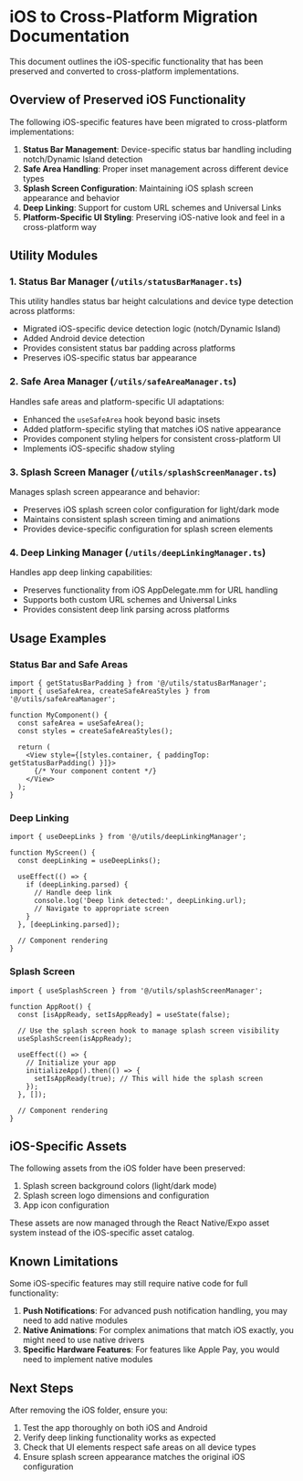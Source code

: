 # iOS to Cross-Platform Migration Documentation

This document outlines the iOS-specific functionality that has been preserved and converted to cross-platform implementations.

## Overview of Preserved iOS Functionality

The following iOS-specific features have been migrated to cross-platform implementations:

1. **Status Bar Management**: Device-specific status bar handling including notch/Dynamic Island detection
2. **Safe Area Handling**: Proper inset management across different device types
3. **Splash Screen Configuration**: Maintaining iOS splash screen appearance and behavior
4. **Deep Linking**: Support for custom URL schemes and Universal Links
5. **Platform-Specific UI Styling**: Preserving iOS-native look and feel in a cross-platform way

## Utility Modules

### 1. Status Bar Manager (`/utils/statusBarManager.ts`)

This utility handles status bar height calculations and device type detection across platforms:

- Migrated iOS-specific device detection logic (notch/Dynamic Island)
- Added Android device detection
- Provides consistent status bar padding across platforms
- Preserves iOS-specific status bar appearance

### 2. Safe Area Manager (`/utils/safeAreaManager.ts`)

Handles safe areas and platform-specific UI adaptations:

- Enhanced the `useSafeArea` hook beyond basic insets
- Added platform-specific styling that matches iOS native appearance
- Provides component styling helpers for consistent cross-platform UI
- Implements iOS-specific shadow styling

### 3. Splash Screen Manager (`/utils/splashScreenManager.ts`)

Manages splash screen appearance and behavior:

- Preserves iOS splash screen color configuration for light/dark mode
- Maintains consistent splash screen timing and animations
- Provides device-specific configuration for splash screen elements

### 4. Deep Linking Manager (`/utils/deepLinkingManager.ts`)

Handles app deep linking capabilities:

- Preserves functionality from iOS AppDelegate.mm for URL handling
- Supports both custom URL schemes and Universal Links
- Provides consistent deep link parsing across platforms

## Usage Examples

### Status Bar and Safe Areas

```tsx
import { getStatusBarPadding } from '@/utils/statusBarManager';
import { useSafeArea, createSafeAreaStyles } from '@/utils/safeAreaManager';

function MyComponent() {
  const safeArea = useSafeArea();
  const styles = createSafeAreaStyles();
  
  return (
    <View style={[styles.container, { paddingTop: getStatusBarPadding() }]}>
      {/* Your component content */}
    </View>
  );
}
```

### Deep Linking

```tsx
import { useDeepLinks } from '@/utils/deepLinkingManager';

function MyScreen() {
  const deepLinking = useDeepLinks();
  
  useEffect(() => {
    if (deepLinking.parsed) {
      // Handle deep link
      console.log('Deep link detected:', deepLinking.url);
      // Navigate to appropriate screen
    }
  }, [deepLinking.parsed]);
  
  // Component rendering
}
```

### Splash Screen

```tsx
import { useSplashScreen } from '@/utils/splashScreenManager';

function AppRoot() {
  const [isAppReady, setIsAppReady] = useState(false);
  
  // Use the splash screen hook to manage splash screen visibility
  useSplashScreen(isAppReady);
  
  useEffect(() => {
    // Initialize your app
    initializeApp().then(() => {
      setIsAppReady(true); // This will hide the splash screen
    });
  }, []);
  
  // Component rendering
}
```

## iOS-Specific Assets

The following assets from the iOS folder have been preserved:

1. Splash screen background colors (light/dark mode)
2. Splash screen logo dimensions and configuration
3. App icon configuration

These assets are now managed through the React Native/Expo asset system instead of the iOS-specific asset catalog.

## Known Limitations

Some iOS-specific features may still require native code for full functionality:

1. **Push Notifications**: For advanced push notification handling, you may need to add native modules
2. **Native Animations**: For complex animations that match iOS exactly, you might need to use native drivers
3. **Specific Hardware Features**: For features like Apple Pay, you would need to implement native modules

## Next Steps

After removing the iOS folder, ensure you:

1. Test the app thoroughly on both iOS and Android
2. Verify deep linking functionality works as expected
3. Check that UI elements respect safe areas on all device types
4. Ensure splash screen appearance matches the original iOS configuration